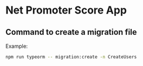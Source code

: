 # Net Promoter Score App





## Command to create a migration file

Example:

```bash
npm run typeorm -- migration:create -n CreateUsers
```
